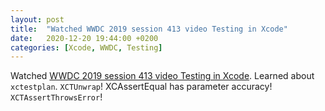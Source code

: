```yaml
---
layout: post
title:  "Watched WWDC 2019 session 413 video Testing in Xcode"
date:   2020-12-20 19:44:00 +0200
categories: [Xcode, WWDC, Testing]
---
```

Watched [WWDC 2019 session 413 video Testing in Xcode](https://developer.apple.com/videos/play/wwdc2019/413/). Learned about `xctestplan`. `XCTUnwrap`! XCAssertEqual has parameter accuracy! `XCTAssertThrowsError`!
